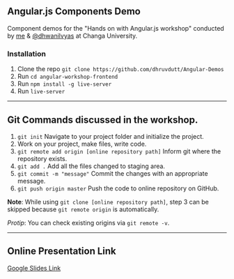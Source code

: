 ## Angular.js Components Demo

Component demos for the "Hands on with Angular.js workshop" conducted by [me](https://github.com/dhruvdutt) & [@dhwanilvyas](https://github.com/dhwanilvyas) at Changa University.

### Installation

1. Clone the repo `git clone https://github.com/dhruvdutt/Angular-Demos`
2. Run `cd angular-workshop-frontend`
3. Run `npm install -g live-server`
4. Run `live-server`

----------------------------------------------------------------------------------------


## Git Commands discussed in the workshop.

1. `git init` Navigate to your project folder and initialize the project.
2. Work on your project, make files, write code.
3. `git remote add origin [online repository path]` Inform git where the repository exists.
4. `git add .` Add all the files changed to staging area.
5. `git commit -m "message"` Commit the changes with an appropriate message.
6. `git push origin master` Push the code to online repository on GitHub.

**Note**: While using `git clone [online repository path]`, step 3 can be skipped because `git remote origin` is automatically.

*Protip*: You can check existing origins via `git remote -v`.


---

## Online Presentation Link
[Google Slides Link](https://docs.google.com/presentation/d/1PtqjhgVtIqPSWzk5MbFpZmjKsZWBSiyljp-m_JWfF-M/edit?usp=sharing)

